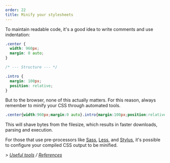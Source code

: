 ```yaml
---
order: 22
title: Minify your stylesheets
---
```


To maintain readable code, it's a good idea to write comments and use indentation:

```css
.center {
  width: 960px;
  margin: 0 auto;
}

/* --- Structure --- */

.intro {
  margin: 100px;
  position: relative;
}
```

But to the browser, none of this actually matters. For this reason, always remember to minify your CSS through automated tools.

```css
.center{width:960px;margin:0 auto}.intro{margin:100px;position:relative}
```

This will shave bytes from the filesize, which results in faster downloads, parsing and execution.

For those that use pre-processors like [Sass](http://sass-lang.com/), [Less](http://lesscss.org/), and [Stylus](http://learnboost.github.com/stylus/), it's possible to configure your compiled CSS output to be minified.

*> [Useful tools](https://github.com/zenorocha/browser-diet/wiki/Tools#minify-your-stylesheets) / [References](https://github.com/zenorocha/browser-diet/wiki/References#minify-your-stylesheets)*